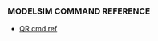 ### MODELSIM COMMAND REFERENCE
- [QR cmd ref](http://www.actel.kr/_hdl/2/_ref/se_html/manual_html/c_vcmds2.html)
